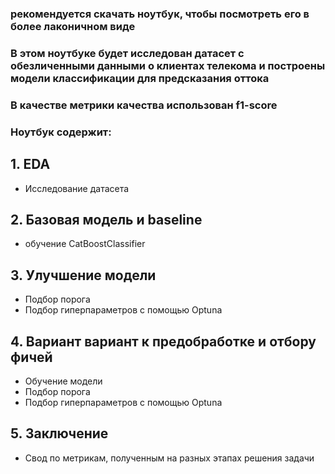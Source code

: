 ### рекомендуется скачать ноутбук, чтобы посмотреть его в более лаконичном виде
### В этом ноутбуке будет исследован датасет с обезличенными данными о клиентах телекома и построены модели классификации для предсказания оттока
### В качестве метрики качества использован f1-score


### Ноутбук содержит:

## 1. EDA
* Исследование датасета


## 2. Базовая модель и baseline
* обучение CatBoostClassifier


## 3. Улучшение модели
* Подбор порога
* Подбор гиперпараметров с помощью Optuna


## 4. Вариант вариант к предобработке и отбору фичей
* Обучение модели
* Подбор порога
* Подбор гиперпараметров с помощью Optuna

## 5. Заключение
* Свод по метрикам, полученным на разных этапах решения задачи
